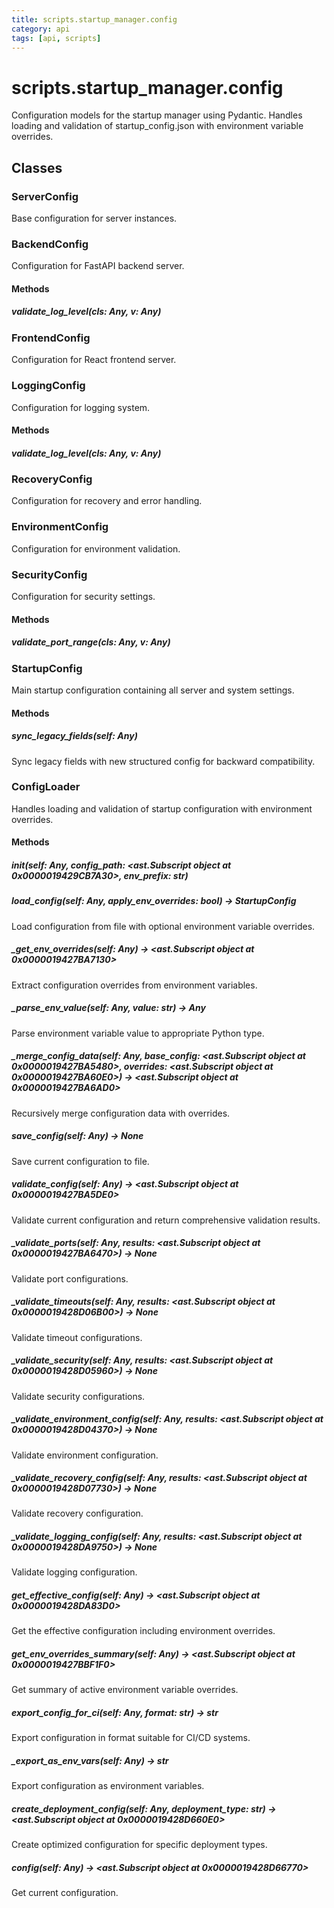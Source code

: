 ```yaml
---
title: scripts.startup_manager.config
category: api
tags: [api, scripts]
---
```


# scripts.startup_manager.config

Configuration models for the startup manager using Pydantic.
Handles loading and validation of startup_config.json with environment variable overrides.

## Classes

### ServerConfig

Base configuration for server instances.

### BackendConfig

Configuration for FastAPI backend server.

#### Methods

##### validate_log_level(cls: Any, v: Any)



### FrontendConfig

Configuration for React frontend server.

### LoggingConfig

Configuration for logging system.

#### Methods

##### validate_log_level(cls: Any, v: Any)



### RecoveryConfig

Configuration for recovery and error handling.

### EnvironmentConfig

Configuration for environment validation.

### SecurityConfig

Configuration for security settings.

#### Methods

##### validate_port_range(cls: Any, v: Any)



### StartupConfig

Main startup configuration containing all server and system settings.

#### Methods

##### sync_legacy_fields(self: Any)

Sync legacy fields with new structured config for backward compatibility.

### ConfigLoader

Handles loading and validation of startup configuration with environment overrides.

#### Methods

##### __init__(self: Any, config_path: <ast.Subscript object at 0x0000019429CB7A30>, env_prefix: str)



##### load_config(self: Any, apply_env_overrides: bool) -> StartupConfig

Load configuration from file with optional environment variable overrides.

##### _get_env_overrides(self: Any) -> <ast.Subscript object at 0x0000019427BA7130>

Extract configuration overrides from environment variables.

##### _parse_env_value(self: Any, value: str) -> Any

Parse environment variable value to appropriate Python type.

##### _merge_config_data(self: Any, base_config: <ast.Subscript object at 0x0000019427BA5480>, overrides: <ast.Subscript object at 0x0000019427BA60E0>) -> <ast.Subscript object at 0x0000019427BA6AD0>

Recursively merge configuration data with overrides.

##### save_config(self: Any) -> None

Save current configuration to file.

##### validate_config(self: Any) -> <ast.Subscript object at 0x0000019427BA5DE0>

Validate current configuration and return comprehensive validation results.

##### _validate_ports(self: Any, results: <ast.Subscript object at 0x0000019427BA6470>) -> None

Validate port configurations.

##### _validate_timeouts(self: Any, results: <ast.Subscript object at 0x0000019428D06B00>) -> None

Validate timeout configurations.

##### _validate_security(self: Any, results: <ast.Subscript object at 0x0000019428D05960>) -> None

Validate security configurations.

##### _validate_environment_config(self: Any, results: <ast.Subscript object at 0x0000019428D04370>) -> None

Validate environment configuration.

##### _validate_recovery_config(self: Any, results: <ast.Subscript object at 0x0000019428D07730>) -> None

Validate recovery configuration.

##### _validate_logging_config(self: Any, results: <ast.Subscript object at 0x0000019428DA9750>) -> None

Validate logging configuration.

##### get_effective_config(self: Any) -> <ast.Subscript object at 0x0000019428DA83D0>

Get the effective configuration including environment overrides.

##### get_env_overrides_summary(self: Any) -> <ast.Subscript object at 0x0000019427BBF1F0>

Get summary of active environment variable overrides.

##### export_config_for_ci(self: Any, format: str) -> str

Export configuration in format suitable for CI/CD systems.

##### _export_as_env_vars(self: Any) -> str

Export configuration as environment variables.

##### create_deployment_config(self: Any, deployment_type: str) -> <ast.Subscript object at 0x0000019428D660E0>

Create optimized configuration for specific deployment types.

##### config(self: Any) -> <ast.Subscript object at 0x0000019428D66770>

Get current configuration.

